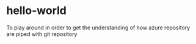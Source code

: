 # hello-world
To play around in order to get the understanding of how azure repository are piped with git repository
